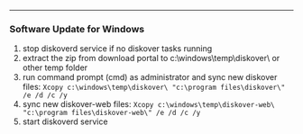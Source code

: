 ___
### Software Update for Windows

1) stop diskoverd service if no diskover tasks running
2) extract the zip from download portal to c:\windows\temp\diskover\ or other temp folder
3) run command prompt (cmd) as administrator and sync new diskover files:
`Xcopy c:\windows\temp\diskover\ "c:\program files\diskover\" /e /d /c /y`
4) sync new diskover-web files:
`Xcopy c:\windows\temp\diskover-web\ "c:\program files\diskover-web\" /e /d /c /y`
5) start diskoverd service
